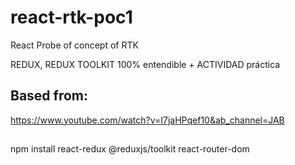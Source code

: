 # react-rtk-poc1

React Probe of concept of RTK

REDUX, REDUX TOOLKIT 100% entendible + ACTIVIDAD práctica

## Based from:

https://www.youtube.com/watch?v=I7jaHPqef10&ab_channel=JAB

##

npm install react-redux @reduxjs/toolkit react-router-dom

